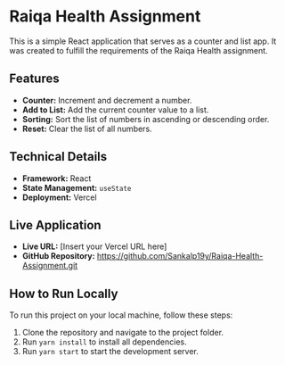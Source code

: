 # Raiqa Health Assignment

This is a simple React application that serves as a counter and list app. It was created to fulfill the requirements of the Raiqa Health assignment.

## Features

- **Counter:** Increment and decrement a number.
- **Add to List:** Add the current counter value to a list.
- **Sorting:** Sort the list of numbers in ascending or descending order.
- **Reset:** Clear the list of all numbers.

## Technical Details

- **Framework:** React
- **State Management:** `useState`
- **Deployment:** Vercel

## Live Application

- **Live URL:** [Insert your Vercel URL here]
- **GitHub Repository:** https://github.com/Sankalp19y/Raiqa-Health-Assignment.git

## How to Run Locally

To run this project on your local machine, follow these steps:

1.  Clone the repository and navigate to the project folder.
2.  Run `yarn install` to install all dependencies.
3.  Run `yarn start` to start the development server.
